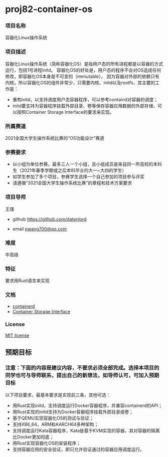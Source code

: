 # proj82-container-os
### 项目名称
容器化Linux操作系统

### 项目描述

容器化Linux操作系统（简称容器化OS）是指用户态的所有进程都是以容器的方式运行，包括1号进程initd。
容器化OS的好处是，用户态的程序不会对OS造成任何修改，即容器化OS本身是不可变的（immutable）。
因为容器对外部的依赖只有内核，所以容器化OS的组件非常少，只需要内核、initd以及rootfs，其主要的工作是：
* 重构initd，以支持调度用户态容器程序，可以参考containd对容器的调度；
* initd要支持为容器程序挂载外部目录、卷等保存容器应用数据的外部存储，可以按照Container Storage Interface的要求来实现。


### 所属赛道

2021全国大学生操作系统比赛的“OS功能设计”赛道



### 参赛要求

- 以小组为单位参赛，最多三人一个小组，且小组成员是来自同一所高校的本科生（2021年春季学期或之后本科毕业的大一~大四的学生）
- 如学生参加了多个项目，参赛学生选择一个自己参加的项目参与评奖
- 请遵循“2021全国大学生操作系统比赛”的章程和技术方案要求



### 项目导师

王璞

* github https://github.com/datenlord

* email pwang700@qq.com



### 难度

中高级



### 特征

要求用Rust语言来实现



### 文档

* [containerd](https://containerd.io/docs/)
* [Container Storage Interface](https://kubernetes-csi.github.io/docs/)

### License

[MIT license](http://opensource.org/licenses/MIT)



## 预期目标

### 注意：下面的内容是建议内容，不要求必须全部完成。选择本项目的同学也可与导师联系，提出自己的新想法，如导师认可，可加入预期目标

以下项目要求，最基本要求是实现前三条，其他可选：
* 用Rust实现initd，支持调度运行Docker容器程序，并兼容containerd的API；
* 用Rust实现的initd支持为Docker容器程序挂载外部目录或卷；
* 基于QEMU实现容器化OS的测试与验证；
* 支持X86_64，ARM和AARCH64多种架构；
* 支持调度运行Kata容器程序，Kata是基于KVM实现的容器，其对容器的隔离比Docker更加彻底；
* 用Rust实现容器化OS的安装程序；
* 支持容器应用的安全验证，即只允许验证通过的容器应用调度运行。
